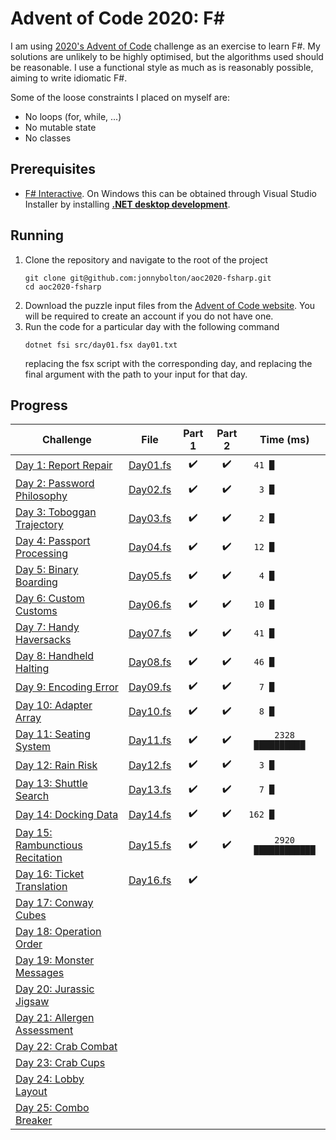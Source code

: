 # Advent of Code 2020: F# 
I am using [2020's Advent of Code](https://adventofcode.com/) challenge as an exercise to learn F#.
My solutions are unlikely to be highly optimised, but the algorithms used should be reasonable.
I use a functional style as much as is reasonably possible, aiming to write idiomatic F#.

Some of the loose constraints I placed on myself are:
- No loops (for, while, ...)
- No mutable state
- No classes

## Prerequisites
- [F# Interactive](https://docs.microsoft.com/en-us/dotnet/fsharp/tools/fsharp-interactive/). On Windows this can be obtained through Visual Studio Installer by installing [**.NET desktop development**](https://docs.microsoft.com/en-us/visualstudio/ide/fsharp-visual-studio?view=vs-2019).

## Running
1. Clone the repository and navigate to the root of the project
   ```
   git clone git@github.com:jonnybolton/aoc2020-fsharp.git
   cd aoc2020-fsharp
   ```
2. Download the puzzle input files from the [Advent of Code website](https://adventofcode.com/2020). You will be required to create an account if you do not have one.
3. Run the code for a particular day with the following command
   ```
   dotnet fsi src/day01.fsx day01.txt
   ```
   replacing the fsx script with the corresponding day, and replacing the final argument with the path to your input for that day.

## Progress
| Challenge                                                               | File                                | Part 1 | Part 2 | Time (ms)           |
|-------------------------------------------------------------------------|-------------------------------------|:------:|:------:|:-------------------:|
| [Day 1: Report Repair](https://adventofcode.com/2020/day/1)             | [Day01.fs](aoc2020-fsharp/Day01.fs) | ✔️     | ✔️     | `  41 █           ` |
| [Day 2: Password Philosophy](https://adventofcode.com/2020/day/2)       | [Day02.fs](aoc2020-fsharp/Day02.fs) | ✔️     | ✔️     | `   3 █           ` |
| [Day 3: Toboggan Trajectory](https://adventofcode.com/2020/day/3)       | [Day03.fs](aoc2020-fsharp/Day03.fs) | ✔️     | ✔️     | `   2 █           ` |
| [Day 4: Passport Processing](https://adventofcode.com/2020/day/4)       | [Day04.fs](aoc2020-fsharp/Day04.fs) | ✔️     | ✔️     | `  12 █           ` |
| [Day 5: Binary Boarding](https://adventofcode.com/2020/day/5)           | [Day05.fs](aoc2020-fsharp/Day05.fs) | ✔️     | ✔️     | `   4 █           ` |
| [Day 6: Custom Customs](https://adventofcode.com/2020/day/6)            | [Day06.fs](aoc2020-fsharp/Day06.fs) | ✔️     | ✔️     | `  10 █           ` |
| [Day 7: Handy Haversacks](https://adventofcode.com/2020/day/7)          | [Day07.fs](aoc2020-fsharp/Day07.fs) | ✔️     | ✔️     | `  41 █           ` |
| [Day 8: Handheld Halting](https://adventofcode.com/2020/day/8)          | [Day08.fs](aoc2020-fsharp/Day08.fs) | ✔️     | ✔️     | `  46 █           ` |
| [Day 9: Encoding Error](https://adventofcode.com/2020/day/9)            | [Day09.fs](aoc2020-fsharp/Day09.fs) | ✔️     | ✔️     | `   7 █           ` |
| [Day 10: Adapter Array](https://adventofcode.com/2020/day/10)           | [Day10.fs](aoc2020-fsharp/Day10.fs) | ✔️     | ✔️     | `   8 █           ` |
| [Day 11: Seating System](https://adventofcode.com/2020/day/11)          | [Day11.fs](aoc2020-fsharp/Day11.fs) | ✔️     | ✔️     | `2328 ██████████  ` |
| [Day 12: Rain Risk](https://adventofcode.com/2020/day/12)               | [Day12.fs](aoc2020-fsharp/Day12.fs) | ✔️     | ✔️     | `   3 █           ` |
| [Day 13: Shuttle Search](https://adventofcode.com/2020/day/13)          | [Day13.fs](aoc2020-fsharp/Day13.fs) | ✔️     | ✔️     | `   7 █           ` |
| [Day 14: Docking Data](https://adventofcode.com/2020/day/14)            | [Day14.fs](aoc2020-fsharp/Day14.fs) | ✔️     | ✔️     | ` 162 █           ` |
| [Day 15: Rambunctious Recitation](https://adventofcode.com/2020/day/15) | [Day15.fs](aoc2020-fsharp/Day15.fs) | ✔️     | ✔️     | `2920 ████████████` |
| [Day 16: Ticket Translation](https://adventofcode.com/2020/day/16)      | [Day16.fs](aoc2020-fsharp/Day16.fs) | ✔️     |        |                     |
| [Day 17: Conway Cubes](https://adventofcode.com/2020/day/17)            |                                     |        |        |                     |
| [Day 18: Operation Order](https://adventofcode.com/2020/day/18)         |                                     |        |        |                     |
| [Day 19: Monster Messages](https://adventofcode.com/2020/day/19)        |                                     |        |        |                     |
| [Day 20: Jurassic Jigsaw](https://adventofcode.com/2020/day/20)         |                                     |        |        |                     |
| [Day 21: Allergen Assessment](https://adventofcode.com/2020/day/21)     |                                     |        |        |                     |
| [Day 22: Crab Combat](https://adventofcode.com/2020/day/22)             |                                     |        |        |                     |
| [Day 23: Crab Cups](https://adventofcode.com/2020/day/23)               |                                     |        |        |                     |
| [Day 24: Lobby Layout](https://adventofcode.com/2020/day/24)            |                                     |        |        |                     |
| [Day 25: Combo Breaker](https://adventofcode.com/2020/day/25)           |                                     |        |        |                     |

